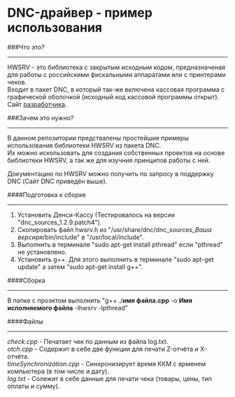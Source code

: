 DNC-драйвер - пример использования
==================================
###Что это?
* * *
HWSRV - это библиотека с закрытым исходным кодом, предназначеная для работы с российскими фискальными аппаратами или с принтерами чеков.  
Входит в пакет DNC, в который так-же включена кассовая программа с графической оболочкой (исходный код кассовой программы открыт).  
Сайт [разработчика](http://dnc-soft.ru/).

###Зачем это нужно?
* * *
В данном репозитории предствалены простейшие примеры использования библиотеки HWSRV из пакета DNC.  
Их можно искользовать для создания собственных проектов на основе библиотеки HWSRV, а так же для изучния принципов работы с ней.  
  
Документацию по HWSRV можно получить по запросу в поддержку DNC (Сайт DNC приведён выше).

####Подготовка к сборке
* * * 
  1. Установить Денси-Кассу (Тестировалось на версии "dnc_sources_1.2.9.patch4").
  2. Скопировать файл hwsrv.h из "/usr/share/dnc/dnc_sources_*Ваша версиря*/bin/include" в "/usr/local/include".
  3. Выполнить в терминале "sudo apt-get install pthread" если "pthread" не установлено.
  4. Установить g++. Для этого выполнить в терминале "sudo apt-get update" а затем "sudo apt-get install g++".


####Сборка
* * * 
В папке с проэктом выполнить "g++ ./**имя файла.cpp**   -o **Имя исполняемого файла** -lhwsrv -lpthread"  

####Файлы
* * *
*check.cpp* - Печатает чек по данным из файла log.txt.  
*otch.cpp* - Содержит в себе две функции для печати Z-отчёта и X-отчёта.  
*timeSynchronization.cpp* - Синхронизирует время ККМ с врменем компьютера (в том числе и дату).  
*log.txt* - Солежит в себе данные для печати чека (товары, цены, тип оплаты и сумму).
